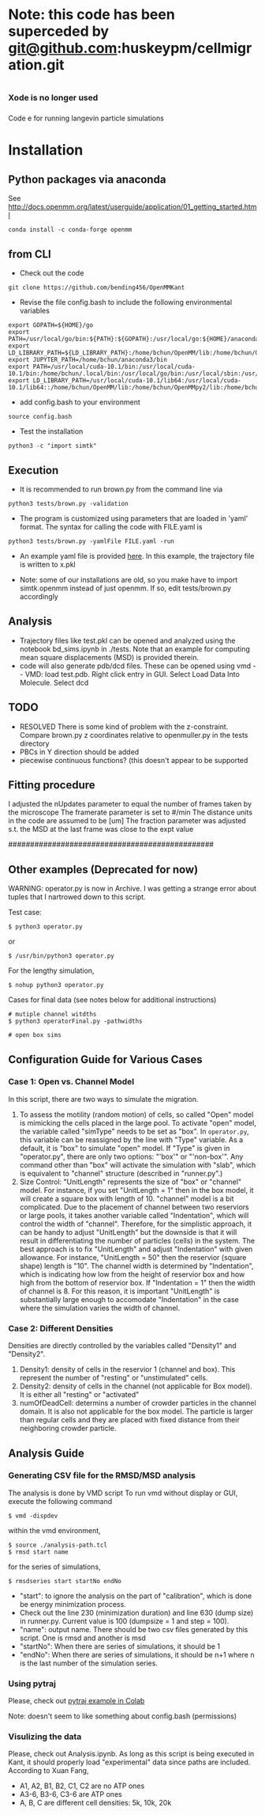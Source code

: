 #
#  Note: this code has been superceded by git@github.com:huskeypm/cellmigration.git
#


###
###  Xode is no longer used 
###
Code e for running langevin particle simulations


# Installation
## Python packages via anaconda
See http://docs.openmm.org/latest/userguide/application/01_getting_started.html
```
conda install -c conda-forge openmm
```

## from CLI 
- Check out the code 
```
git clone https://github.com/bending456/OpenMMKant
```

- Revise the file config.bash to include the following environmental variables

```
export GOPATH=${HOME}/go
export PATH=/usr/local/go/bin:${PATH}:${GOPATH}:/usr/local/go:${HOME}/anaconda3/bin
export LD_LIBRARY_PATH=${LD_LIBRARY_PATH}:/home/bchun/OpenMM/lib:/home/bchun/OpenMMpy2/lib:/home/bchun/OpenMM:/home/bchun/OpenMMpy2
export JUPYTER_PATH=/home/bchun/anaconda3/bin
export PATH=/usr/local/cuda-10.1/bin:/usr/local/cuda-10.1/bin:/home/bchun/.local/bin:/usr/local/go/bin:/usr/local/sbin:/usr/local/bin:/usr/sbin:/usr/bin:/sbin:/bin:/usr/games:/usr/local/games:/snap/bin:/home/bchun/go:/usr/local/go:/home/bchun/anaconda3/bin:/home/bchun/.openmpi/bin:/home/bchun/.openmpi/bin
export LD_LIBRARY_PATH=/usr/local/cuda-10.1/lib64:/usr/local/cuda-10.1/lib64::/home/bchun/OpenMM/lib:/home/bchun/OpenMMpy2/lib:/home/bchun/OpenMM:/home/bchun/OpenMMpy2:/home/bchun/.openmpi/lib/:/home/bchun/.openmpi/lib/
```

- add config.bash to your environment
```
source config.bash
```

- Test the installation 
```
python3 -c "import simtk"
```

## Execution 
- It is recommended to run brown.py from the command line via 
```
python3 tests/brown.py -validation 
```


- The program is customized using parameters that are loaded in 'yaml' format. The syntax for calling the code with FILE.yaml is
```
python3 tests/brown.py -yamlFile FILE.yaml -run
```

- An example yaml file is provided [here](https://github.com/bending456/OpenMMKant/blob/main/tests/paramSet1.yaml). In this example, the trajectory file is written to x.pkl


- Note: some of our installations are old, so you make have to import simtk.openmm instead of just openmm. If so, edit tests/brown.py accordingly


## Analysis
- Trajectory files like test.pkl can be opened and analyzed using the notebook bd_sims.ipynb in ./tests. Note that an example for computing mean square displacements (MSD) is provided therein. 
- code will also generate pdb/dcd files. These can be opened using vmd
-- VMD: load test.pdb. Right click entry in GUI. Select Load Data Into Molecule. Select dcd


## TODO
- RESOLVED There is some kind of problem with the z-constraint. Compare brown.py z coordinates relative to openmuller.py in the tests directory 
- PBCs in Y direction should be added 
- piecewise continuous functions? (this doesn't appear to be supported 


## Fitting procedure
I adjusted the nUpdates parameter to equal the number of frames taken by the microscope
The framerate parameter is set to #/min 
The distance units in the code are assumed to be [um]
The fraction parameter was adjusted s.t. the MSD at the last frame was close to the expt value

###############################################
## Other examples (Deprecated for now) 

WARNING: operator.py is now in Archive. I was getting a strange error about tuples that I nartrowed down to this script. 

Test case: 
```
$ python3 operator.py
```
or
```
$ /usr/bin/python3 operator.py
```

For the lengthy simulation, 

```
$ nohup python3 operator.py
```

Cases for final data (see notes below for additional instructions) 
```
# mutiple channel witdths 
$ python3 operatorFinal.py -pathwidths 

# open box sims 
```
## Configuration Guide for Various Cases
### Case 1: Open vs. Channel Model 
In this script, there are two ways to simulate the migration. 
1. To assess the motility (random motion) of cells, so called "Open" model is mimicking the cells placed in the large pool. To activate "open" model, the variable called "simType" needs to be set as "box". In ```operator.py```, this variable can be reassigned by the line with "Type" variable. As a default, it is "box" to simulate "open" model. If "Type" is given in "operator.py", there are only two options: "'box'" or "'non-box'". Any command other than "box" will activate the simulation with "slab", which is equivalent to "channel" structure (described in "runner.py".) 
2. Size Control: "UnitLength" represents the size of "box" or "channel" model. For instance, if you set "UnitLength = 1" then in the box model, it will create a square box with length of 10. "channel" model is a bit complicated. Due to the placement of channel between two reserviors or large pools, it takes another variable called "Indentation", which will control the width of "channel". Therefore, for the simplistic approach, it can be handy to adjust "UnitLength" but the downside is that it will result in differentiating the number of particles (cells) in the system. The best approach is to fix "UnitLength" and adjust "Indentation" with given allowance. For instance, "UnitLength = 50" then the reservior (square shape) length is "10". The channel width is determined by "Indentation", which is indicating how low from the height of reservior box and how high from the bottom of reservior box. If "Indentation = 1" then the width of channel is 8. For this reason, it is important "UnitLength" is substantially large enough to accomodate "Indentation" in the case where the simulation varies the width of channel. 
### Case 2: Different Densities
Densities are directly controlled by the variables called "Density1" and "Density2". 
1. Density1: density of cells in the reservior 1 (channel and box). This represent the number of "resting" or "unstimulated" cells. 
2. Density2: density of cells in the channel (not applicable for Box model). It is either all "resting" or "activated" 
3. numOfDeadCell: determins a number of crowder particles in the channel domain. It is also not applicable for the box model. The particle is larger than regular cells and they are placed with fixed distance from their neighboring crowder particle. 


## Analysis Guide 
### Generating CSV file for the RMSD/MSD analysis
The analysis is done by VMD script 
To run vmd without display or GUI, 
execute the following command

```
$ vmd -dispdev 
```

within the vmd environment, 
```
$ source ./analysis-path.tcl
$ rmsd start name 
```
for the series of simulations, 
```
$ rmsdseries start startNo endNo
```

- "start": to ignore the analysis on the part of "calibration", which is done be energy minimization process. 
- Check out the line 230 (minimization duration) and line 630 (dump size) in runner.py. Current value is 100 (dumpsize = 1 and step = 100). 
- "name": output name. There should be two csv files generated by this script. One is rmsd and another is msd
- "startNo": When there are series of simulations, it should be 1
- "endNo": When there are series of simulations, it should be n+1 where n is the last number of the simulation series. 

### Using pytraj 
Please, check out [pytraj example in Colab](https://colab.research.google.com/drive/139l9ci_iIkFixgfZMWVRi85ALpE9HCx6?usp=sharing)

Note: doesn't seem to like something about config.bash (permissions)



### Visulizing the data 
Please, check out Analysis.ipynb. 
As long as this script is being executed in Kant, it should properly load "experimental" data since paths are included. 
According to Xuan Fang, 

- A1, A2, B1, B2, C1, C2 are no ATP ones
- A3-6, B3-6, C3-6 are ATP ones
- A, B, C are different cell densities: 5k, 10k, 20k




